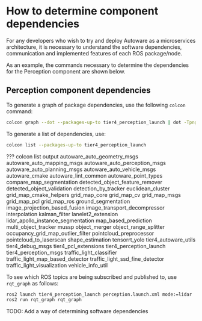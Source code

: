# How to determine component dependencies

For any developers who wish to try and deploy Autoware as a microservices architecture, it is necessary to understand the software dependencies, communication and implemented features of each ROS package/node.

As an example, the commands necessary to determine the dependencies for the Perception component are shown below.

## Perception component dependencies

To generate a graph of package dependencies, use the following `colcon` command:

```bash
colcon graph --dot --packages-up-to tier4_perception_launch | dot -Tpng -o graph.png
```

<!-- TODO add image link here once added to the repository -->

To generate a list of dependencies, use:

```bash
colcon list --packages-up-to tier4_perception_launch
```

??? colcon list output
autoware_auto_geometry_msgs
autoware_auto_mapping_msgs
autoware_auto_perception_msgs
autoware_auto_planning_msgs
autoware_auto_vehicle_msgs
autoware_cmake
autoware_lint_common
autoware_point_types
compare_map_segmentation
detected_object_feature_remover
detected_object_validation
detection_by_tracker
euclidean_cluster
grid_map_cmake_helpers
grid_map_core
grid_map_cv
grid_map_msgs
grid_map_pcl
grid_map_ros
ground_segmentation
image_projection_based_fusion
image_transport_decompressor
interpolation
kalman_filter
lanelet2_extension
lidar_apollo_instance_segmentation
map_based_prediction
multi_object_tracker
mussp
object_merger
object_range_splitter
occupancy_grid_map_outlier_filter
pointcloud_preprocessor
pointcloud_to_laserscan
shape_estimation
tensorrt_yolo
tier4_autoware_utils
tier4_debug_msgs
tier4_pcl_extensions
tier4_perception_launch
tier4_perception_msgs
traffic_light_classifier
traffic_light_map_based_detector
traffic_light_ssd_fine_detector
traffic_light_visualization
vehicle_info_util

To see which ROS topics are being subscribed and published to, use `rqt_graph` as follows:

```bash
ros2 launch tier4_perception_launch perception.launch.xml mode:=lidar
ros2 run rqt_graph rqt_graph
```

TODO: Add a way of determining software dependencies
